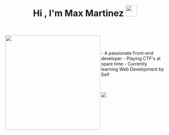 <h1 align="center"><b>Hi , I'm Max Martinez </b><img src="https://media.giphy.com/media/hvRJCLFzcasrR4ia7z/giphy.gif" width="35"></h1>


<br><br><picture> <img align="left" src="https://media.giphy.com/media/v1.Y2lkPTc5MGI3NjExdng5ajU3c2x3OTEwYjlweG9pMmlrbDk3bnlzMzk3Y251NHVkbTJ1MyZlcD12MV9pbnRlcm5hbF9naWZfYnlfaWQmY3Q9Zw/bAQH7WXKqtIBrPs7sR/giphy.gif" width="300"></picture>
<br>


<br>
- A passionate Front-end developer
- Playing CTF's at spare time
- Currently learning Web Development by Self
<br>  
<br>
<br>

<img src="https://user-images.githubusercontent.com/73097560/115834477-dbab4500-a447-11eb-908a-139a6edaec5c.gif"><br><br>


